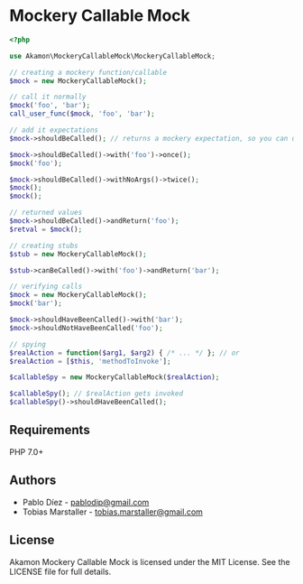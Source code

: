 # Mockery Callable Mock

```php
<?php

use Akamon\MockeryCallableMock\MockeryCallableMock;

// creating a mockery function/callable
$mock = new MockeryCallableMock();

// call it normally
$mock('foo', 'bar');
call_user_func($mock, 'foo', 'bar');

// add it expectations
$mock->shouldBeCalled(); // returns a mockery expectation, so you can use it normally

$mock->shouldBeCalled()->with('foo')->once();
$mock('foo');

$mock->shouldBeCalled()->withNoArgs()->twice();
$mock();
$mock();

// returned values
$mock->shouldBeCalled()->andReturn('foo');
$retval = $mock();

// creating stubs
$stub = new MockeryCallableMock();

$stub->canBeCalled()->with('foo')->andReturn('bar');

// verifying calls
$mock = new MockeryCallableMock();
$mock('bar');

$mock->shouldHaveBeenCalled()->with('bar');
$mock->shouldNotHaveBeenCalled('foo');

// spying
$realAction = function($arg1, $arg2) { /* ... */ }; // or
$realAction = [$this, 'methodToInvoke'];

$callableSpy = new MockeryCallableMock($realAction);

$callableSpy(); // $realAction gets invoked
$callableSpy()->shouldHaveBeenCalled();
```

## Requirements

PHP 7.0+

## Authors

* Pablo Díez - <pablodip@gmail.com>
* Tobias Marstaller - <tobias.marstaller@gmail.com>

## License

Akamon Mockery Callable Mock is licensed under the MIT License. See the LICENSE file for full details.
